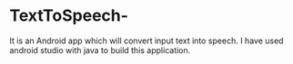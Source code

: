 # TextToSpeech-
It is an Android app which will convert input text into speech. I have used android studio with java to build this application.
